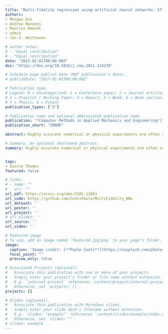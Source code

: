 ```yaml
---
title: "Multi-fidelity regression using artificial neural networks: Efficient approximation of parameter-dependent output quantities"
authors:
- Mengwu Guo
- Andrea Manzoni
- Maurice Amendt
- admin
- Jan S. Hesthaven

# author_notes:
# - "Equal contribution"
# - "Equal contribution"
date: "2022-02-01T00:00:00Z"
doi: "https://doi.org/10.1016/j.cma.2021.114378"

# Schedule page publish date (NOT publication's date).
# publishDate: "2017-01-01T00:00:00Z"

# Publication type.
# Legend: 0 = Uncategorized; 1 = Conference paper; 2 = Journal article;
# 3 = Preprint / Working Paper; 4 = Report; 5 = Book; 6 = Book section;
# 7 = Thesis; 8 = Patent
publication_types: ["2"]

# Publication name and optional abbreviated publication name.
publication: "*Computer Methods in Applied Mechanics and Engineering*(1)"
publication_short: "CMAME"

abstract: Highly accurate numerical or physical experiments are often very time-consuming or expensive to obtain. When time or budget restrictions prohibit the generation of additional data, the amount of available samples may be too limited to provide satisfactory model results. Multi-fidelity methods deal with such problems by incorporating information from other sources, which are ideally well-correlated with the high-fidelity data, but can be obtained at a lower cost. By leveraging correlations between different data sets, multi-fidelity methods often yield superior generalization when compared to models based solely on a small amount of high-fidelity data. In the current work, we present the use of artificial neural networks applied to multi-fidelity regression problems. By elaborating a few existing approaches, we propose new neural network architectures for multi-fidelity regression. The introduced models are compared against a traditional multi-fidelity regression scheme — co-kriging. A collection of artificial benchmarks are presented to measure the performance of the analyzed models. The results show that cross-validation in combination with Bayesian optimization leads to neural network models that outperform the co-kriging scheme. Additionally, we show an application of multi-fidelity regression to an engineering problem. The propagation of a pressure wave into an acoustic horn with parametrized shape and frequency is considered, and the index of reflection intensity is approximated using the proposed multi-fidelity models. A finite element, full-order model and a reduced-order model built through the reduced basis method are adopted as the high- and low-fidelity, respectively. It is shown that the multi-fidelity neural networks return outputs that achieve a comparable accuracy to those from the expensive, full-order model, using only very few full-order evaluations combined with a larger amount of inaccurate but cheap evaluations of the reduced order model.

# Summary. An optional shortened abstract.
summary: Highly accurate numerical or physical experiments are often very time-consuming or expensive to obtain. When time or budget restrictions prohibit the generation of additional data, the amount of available samples may be too limited to provide satisfactory model results. Multi-fidelity methods deal with such problems by incorporating information from other sources, which are ideally well-correlated with the high-fidelity data, but can be obtained at a lower cost. By leveraging correlations between different data sets, multi-fidelity methods often yield superior generalization when compared to models based solely on a small amount of high-fidelity data. In the current work, we present the use of artificial neural networks applied to multi-fidelity regression problems. By elaborating a few existing approaches, we propose new neural network architectures for multi-fidelity regression. The introduced models are compared against a traditional multi-fidelity regression scheme — co-kriging. A collection of artificial benchmarks are presented to measure the performance of the analyzed models. The results show that cross-validation in combination with Bayesian optimization leads to neural network models that outperform the co-kriging scheme. Additionally, we show an application of multi-fidelity regression to an engineering problem. The propagation of a pressure wave into an acoustic horn with parametrized shape and frequency is considered, and the index of reflection intensity is approximated using the proposed multi-fidelity models. A finite element, full-order model and a reduced-order model built through the reduced basis method are adopted as the high- and low-fidelity, respectively. It is shown that the multi-fidelity neural networks return outputs that achieve a comparable accuracy to those from the expensive, full-order model, using only very few full-order evaluations combined with a larger amount of inaccurate but cheap evaluations of the reduced order model.


tags:
- Source Themes
featured: false

# links:
# - name: ""
#   url: ""
url_pdf: https://arxiv.org/abs/2102.13403
url_code: https://github.com/ContiPaolo/MultiFidelity_NNs
url_dataset: ''
url_poster: ''
url_project: ''
# url_slides: ''
url_source: ''
url_video: ''

# Featured image
# To use, add an image named `featured.jpg/png` to your page's folder. 
image:
  caption: 'Image credit: [**Paolo Conti**](https://unsplash.com/photos/jdD8gXaTZsc)'
  focal_point: ""
  preview_only: false

# Associated Projects (optional).
#   Associate this publication with one or more of your projects.
#   Simply enter your project's folder or file name without extension.
#   E.g. `internal-project` references `content/project/internal-project/index.md`.
#   Otherwise, set `projects: []`.
projects: []

# Slides (optional).
#   Associate this publication with Markdown slides.
#   Simply enter your slide deck's filename without extension.
#   E.g. `slides: "example"` references `content/slides/example/index.md`.
#   Otherwise, set `slides: ""`.
# slides: example
---
```

